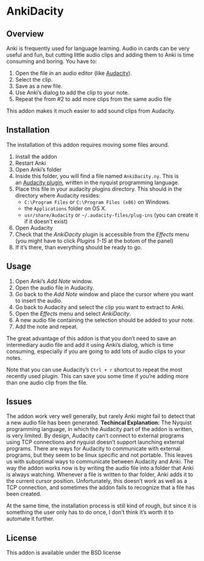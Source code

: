# AnkiDacity

## Overview

Anki is frequently used for language learning. Audio in cards can be very useful and fun, but cutting little audio clips and adding them to Anki is time consuming and boring. You have to:

1. Open the file in an audio editor (like [Audacity](https://web.archive.org/web/20190511115051/http://audacityteam.org/)).
2. Select the clip.
3. Save as a new file.
4. Use Anki’s dialog to add the clip to your note.
5. Repeat the from #2 to add more clips from the same audio file

This addon makes it much easier to add sound clips from Audacity.

## Installation

The installation of this addon requires moving some files around.

1. Install the addon
2. Restart Anki
3. Open Anki’s folder
4. Inside this folder, you will find a file named `AnkiDacity.ny`. This is an [Audacity plugin](https://web.archive.org/web/20190511115051/http://wiki.audacityteam.org/wiki/Download_Nyquist_Plug-ins), written in the nyquist programming language.
5. Place this file in your audacity plugins directory. This should in the directory where Audacity resides:
    - `C:\Program Files` or `C:\Program Files (x86)` on Windows.
    - the `Applications` folder on OS X.
    - `usr/share/Audacity` or `~/.audacity-files/plug-ins` (you can create it if it doesn’t exist)
6. Open Audacity
7. Check that the _AnkiDacity_ plugin is accessible from the _Effects_ menu (you might have to click _Plugins 1-15_ at the botom of the panel)
8. If it’s there, than everything should be ready to go.

## Usage

1. Open Anki’s _Add Note_ window.
2. Open the audio file in Audacity.
3. Go back to the _Add Note_ window and place the cursor where you want to insert the audio.
4. Go back to Audacity and select the clip you want to extract to Anki.
5. Open the _Effects_ menu and select _AnkiDacity_.
6. A new audio file containing the selection should be added to your note.
7. Add the note and repeat.

The great advantage of this addon is that you don’t need to save an intermediary audio file and add it using Anki’s dialog, which is time consuming, especially if you are going to add lots of audio clips to your notes.

Note that you can use Audacity’s `Ctrl + r` shortcut to repeat the most recently used plugin. This can save you some time if you’re adding more than one audio clip from the file.

## Issues

The addon work very well generally, but rarely Anki might fail to detect that a new audio file has been generated. **Techincal Explanation:** The Nyquist programming language, in which the Audacity part of the addon is written, is very limited. By design, Audacity can’t connect to external programs using TCP connections and nyquist doesn’t support launching external programs. There are ways for Audacity to communicate with external programs, but they seem to be linux specific and not portable. This leaves us with suboptimal ways to communicate between Audacity and Anki. The way the addon works now is by writing the audio file into a folder that Anki is always watching. Whenever a file is written to thar folder, Anki adds it to the current cursor position. Unfortunately, this doesn’t work as well as a TCP connection, and sometimes the addon fails to recognize that a file has been created.

At the same time, the installation process is still kind of rough, but since it is something the user only has to do once, I don’t think it’s worth it to automate it further.

## License

This addon is available under the BSD license
